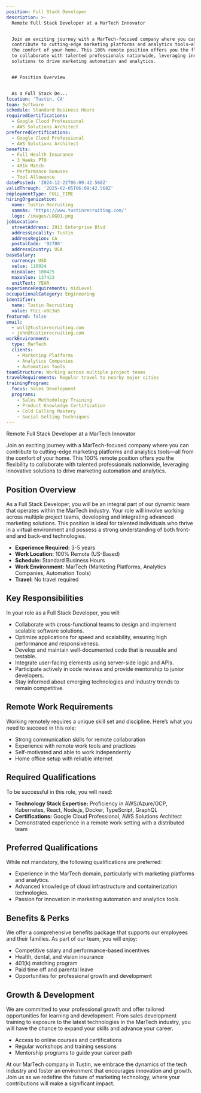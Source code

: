 ```yaml
---
position: Full Stack Developer
description: >-
  Remote Full Stack Developer at a MarTech Innovator


  Join an exciting journey with a MarTech-focused company where you can
  contribute to cutting-edge marketing platforms and analytics tools—all from
  the comfort of your home. This 100% remote position offers you the flexibility
  to collaborate with talented professionals nationwide, leveraging innovative
  solutions to drive marketing automation and analytics.


  ## Position Overview


  As a Full Stack De...
location: 'Tustin, CA'
team: Software
schedule: Standard Business Hours
requiredCertifications:
  - Google Cloud Professional
  - AWS Solutions Architect
preferredCertifications:
  - Google Cloud Professional
  - AWS Solutions Architect
benefits:
  - Full Health Insurance
  - 3 Weeks PTO
  - 401k Match
  - Performance Bonuses
  - Tool Allowance
datePosted: '2024-12-22T06:09:42.568Z'
validThrough: '2025-02-05T06:09:42.568Z'
employmentType: FULL_TIME
hiringOrganization:
  name: Tustin Recruiting
  sameAs: 'https://www.tustinrecruiting.com/'
  logo: /images/LOGO1.png
jobLocation:
  streetAddress: 2913 Enterprise Blvd
  addressLocality: Tustin
  addressRegion: CA
  postalCode: '92780'
  addressCountry: USA
baseSalary:
  currency: USD
  value: 118924
  minValue: 100425
  maxValue: 137423
  unitText: YEAR
experienceRequirements: midLevel
occupationalCategory: Engineering
identifier:
  name: Tustin Recruiting
  value: FULL-o0c3u5
featured: false
email:
  - will@tustinrecruiting.com
  - john@tustinrecruiting.com
workEnvironment:
  type: MarTech
  clients:
    - Marketing Platforms
    - Analytics Companies
    - Automation Tools
teamStructure: Working across multiple project teams
travelRequirements: Regular travel to nearby major cities
trainingProgram:
  focus: Sales Development
  programs:
    - Sales Methodology Training
    - Product Knowledge Certification
    - Cold Calling Mastery
    - Social Selling Techniques
---
```




Remote Full Stack Developer at a MarTech Innovator

Join an exciting journey with a MarTech-focused company where you can contribute to cutting-edge marketing platforms and analytics tools—all from the comfort of your home. This 100% remote position offers you the flexibility to collaborate with talented professionals nationwide, leveraging innovative solutions to drive marketing automation and analytics.

## Position Overview

As a Full Stack Developer, you will be an integral part of our dynamic team that operates within the MarTech industry. Your role will involve working across multiple project teams, developing and integrating advanced marketing solutions. This position is ideal for talented individuals who thrive in a virtual environment and possess a strong understanding of both front-end and back-end technologies.

- **Experience Required:** 3-5 years
- **Work Location:** 100% Remote (US-Based)
- **Schedule:** Standard Business Hours
- **Work Environment:** MarTech (Marketing Platforms, Analytics Companies, Automation Tools)
- **Travel:** No travel required

## Key Responsibilities

In your role as a Full Stack Developer, you will:

- Collaborate with cross-functional teams to design and implement scalable software solutions.
- Optimize applications for speed and scalability, ensuring high performance and responsiveness.
- Develop and maintain well-documented code that is reusable and testable.
- Integrate user-facing elements using server-side logic and APIs.
- Participate actively in code reviews and provide mentorship to junior developers.
- Stay informed about emerging technologies and industry trends to remain competitive.

## Remote Work Requirements

Working remotely requires a unique skill set and discipline. Here’s what you need to succeed in this role:

- Strong communication skills for remote collaboration
- Experience with remote work tools and practices
- Self-motivated and able to work independently
- Home office setup with reliable internet

## Required Qualifications

To be successful in this role, you will need:

- **Technology Stack Expertise:** Proficiency in AWS/Azure/GCP, Kubernetes, React, Node.js, Docker, TypeScript, GraphQL
- **Certifications:** Google Cloud Professional, AWS Solutions Architect
- Demonstrated experience in a remote work setting with a distributed team

## Preferred Qualifications

While not mandatory, the following qualifications are preferred:

- Experience in the MarTech domain, particularly with marketing platforms and analytics.
- Advanced knowledge of cloud infrastructure and containerization technologies.
- Passion for innovation in marketing automation and analytics tools.

## Benefits & Perks

We offer a comprehensive benefits package that supports our employees and their families. As part of our team, you will enjoy:

- Competitive salary and performance-based incentives
- Health, dental, and vision insurance
- 401(k) matching program
- Paid time off and parental leave
- Opportunities for professional growth and development

## Growth & Development

We are committed to your professional growth and offer tailored opportunities for learning and development. From sales development training to exposure to the latest technologies in the MarTech industry, you will have the chance to expand your skills and advance your career.

- Access to online courses and certifications
- Regular workshops and training sessions
- Mentorship programs to guide your career path

At our MarTech company in Tustin, we embrace the dynamics of the tech industry and foster an environment that encourages innovation and growth. Join us as we redefine the future of marketing technology, where your contributions will make a significant impact.
